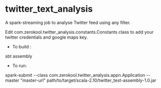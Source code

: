 # twitter_text_analysis

A spark-streaming job to analyse Twitter feed using any filter.

Edit com.zerokool.twitter_analysis.constants.Constants class to add your twitter credentials and google maps key.

- To build :

sbt assembly

- To run:

spark-submit --class com.zerokool.twitter_analysis.appn.Application --master "master-url" path/to/target/scala-2.10/twitter_test-assembly-1.0.jar